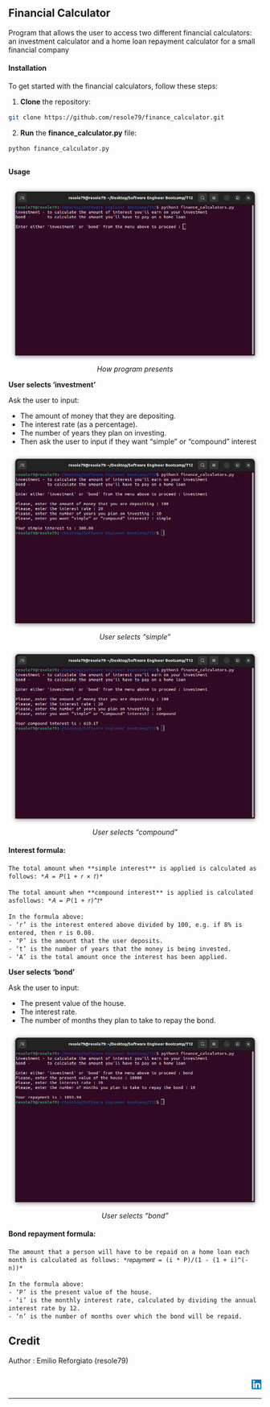 ## Financial Calculator

Program that allows the user to access two
different financial calculators: an investment calculator and a home loan
repayment calculator for a small financial company


#### Installation
To get started with the financial calculators, follow these steps:

1. **Clone** the repository:

```sh
git clone https://github.com/resole79/finance_calculator.git
```

2. **Run** the **finance_calculator.py** file:

```sh
python finance_calculator.py
```

##

#### **Usage**

<p align="center"><img src="./image/finance_calculator_0.png"/><br><i>How program presents</i></p>


**User selects ‘investment’**

Ask the user to input:
 - The amount of money that they are depositing.
 - The interest rate (as a percentage). 
 - The number of years they plan on investing.
 - Then ask the user to input if they want “simple” or “compound” interest

<p align="center"><img src="./image/finance_calculator_1.png"/><br><i>User selects “simple”</i></p>

<p align="center"><img src="./image/finance_calculator_2.png"/><br><i>User selects “compound”</i></p>


#### **Interest formula:**
```
The total amount when **simple interest** is applied is calculated as follows: *𝐴 = 𝑃(1 + 𝑟 × 𝑡)*

The total amount when **compound interest** is applied is calculated asfollows: *𝐴 = 𝑃(1 + 𝑟)^𝑡*

In the formula above:
- ‘r’ is the interest entered above divided by 100, e.g. if 8% is entered, then r is 0.08.
- ‘P’ is the amount that the user deposits.
- ‘t’ is the number of years that the money is being invested.
- ‘A’ is the total amount once the interest has been applied.
```



**User selects ‘bond’**

Ask the user to input:
 - The present value of the house.
 - The interest rate.
 - The number of months they plan to take to repay the bond.


<p align="center"><img src="./image/finance_calculator_3.png"/><br><i>User selects “bond”</i></p>


#### **Bond repayment formula:**
```
The amount that a person will have to be repaid on a home loan each
month is calculated as follows: *𝑟𝑒𝑝𝑎𝑦𝑚𝑒𝑛𝑡 = (i * P)/(1 - (1 + i)^(-n))*

In the formula above:
- ‘P’ is the present value of the house.
- ‘i’ is the monthly interest rate, calculated by dividing the annual interest rate by 12.
- ‘n’ is the number of months over which the bond will be repaid.
```

## **Credit**

Author : Emilio Reforgiato (resole79)

##
<p align="right"><a href="https://www.linkedin.com/in/emilio-reforgiato/" target=”_blank” ><img src="./image/in_logo.png" /></a></p>


---


